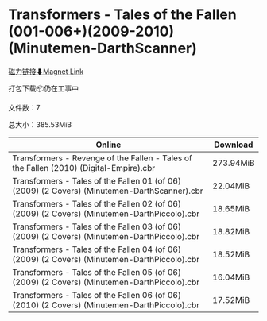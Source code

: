 # Transformers - Tales of the Fallen (001-006+)(2009-2010)(Minutemen-DarthScanner)

[磁力链接⬇Magnet Link](magnet:?xt=urn:btih:fb61632fb58d47314e2fc527643739fdba2a0cfd&dn=Transformers%20-%20Tales%20of%20the%20Fallen%20%28001-006%2B%29%282009-2010%29%28Minutemen-DarthScanner%29)

打包下载📦仍在工事中

文件数：7

总大小：385.53MiB

Online | Download
--- | ---
Transformers - Revenge of the Fallen - Tales of the Fallen (2010) (Digital-Empire).cbr | 273.94MiB
Transformers - Tales of the Fallen 01 (of 06) (2009) (2 Covers) (Minutemen-DarthScanner).cbr | 22.04MiB
Transformers - Tales of the Fallen 02 (of 06) (2009) (2 Covers) (Minutemen-DarthPiccolo).cbr | 18.65MiB
Transformers - Tales of the Fallen 03 (of 06) (2009) (2 Covers) (Minutemen-DarthPiccolo).cbr | 18.82MiB
Transformers - Tales of the Fallen 04 (of 06) (2009) (2 Covers) (Minutemen-DarthPiccolo).cbr | 18.52MiB
Transformers - Tales of the Fallen 05 (of 06) (2009) (2 Covers) (Minutemen-DarthPiccolo).cbr | 16.04MiB
Transformers - Tales of the Fallen 06 (of 06) (2010) (2 Covers) (Minutemen-DarthPiccolo).cbr | 17.52MiB